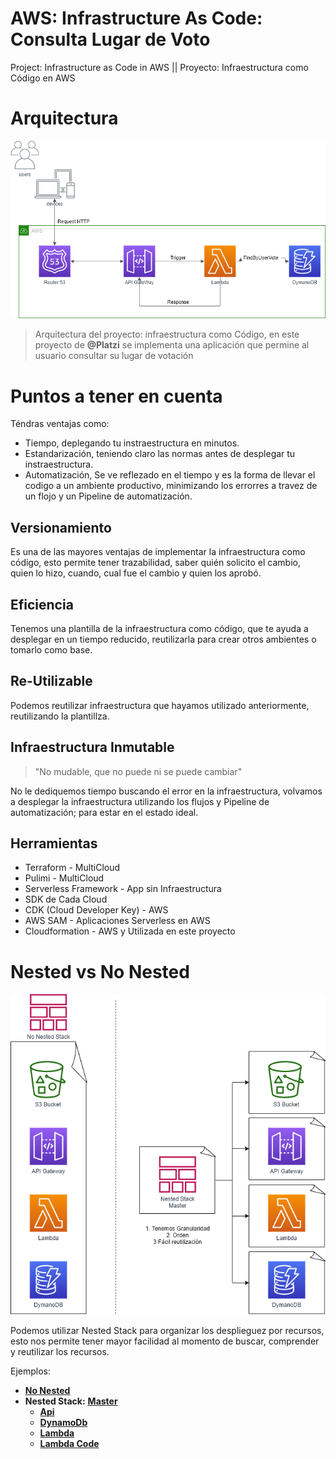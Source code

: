 # **AWS: Infrastructure As Code: Consulta Lugar de Voto**
Project: Infrastructure as Code in AWS || Proyecto: Infraestructura como Código en AWS

# **Arquitectura**

![Archi](Architecture/Arquitectura.png)

> Arquitectura del proyecto: infraestructura como Código, en este proyecto de **@Platzi** se implementa una aplicación que permine al usuario consultar su lugar de votación

# **Puntos a tener en cuenta**
Téndras ventajas como:
- Tiempo, deplegando tu instraestructura en minutos.
- Estandarización, teniendo claro las normas antes de desplegar tu instraestructura.
- Automatización, Se ve reflezado en el tiempo y es la forma de llevar el codigo a un ambiente productivo, minimizando los errorres a travez de un flojo y un Pipeline de automatización.

## **Versionamiento**
Es una de las mayores ventajas de implementar la infraestructura como código, esto permite tener trazabilidad, saber quién solicito el cambio, quien lo hizo, cuando, cual fue el cambio y quien los aprobó.

## **Eficiencia**
Tenemos una plantilla de la infraestructura como código, que te ayuda a desplegar en un tiempo reducido, reutilizarla para crear otros ambientes o tomarlo como base.

## **Re-Utilizable**
Podemos reutilizar infraestructura que hayamos utilizado anteriormente, reutilizando la plantillza.

## **Infraestructura Inmutable**
>"No mudable, que no puede ni se puede cambiar"

No le dediquemos tiempo buscando el error en la infraestructura, volvamos a desplegar la infraestructura utilizando los flujos y Pipeline de automatización; para estar en el estado ideal.

## **Herramientas**
- Terraform - MultiCloud
- Pulimi - MultiCloud
- Serverless Framework - App sin Infraestructura
- SDK de Cada Cloud
- CDK (Cloud Developer Key) - AWS
- AWS SAM - Aplicaciones Serverless en AWS
- Cloudformation - AWS y Utilizada en este proyecto

# **Nested vs No Nested**

![Nested](Architecture/Nested.png)

Podemos utilizar Nested Stack para organizar los desplieguez por recursos, esto nos permite tener mayor facilidad al momento de buscar, comprender y reutilizar los recursos.

Ejemplos:

- [**No Nested**](Nested%20vs%20No%20Nested/non-nested/master.yml)
- **Nested Stack:** [**Master**](/Nested%20vs%20No%20Nested/nested/master.yml)
  - [**Api**](/Nested%20vs%20No%20Nested/nested/api.yml)
  - [**DynamoDb**](/Nested%20vs%20No%20Nested/nested/dynamo.yml)
  - [**Lambda**](/Nested%20vs%20No%20Nested/nested/lambda.yml)
  - [**Lambda Code**](/Nested%20vs%20No%20Nested/nested/lambda-code/lambda_function.py)



